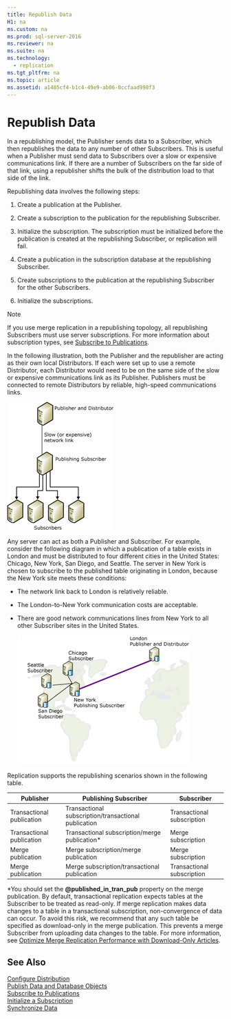 ```yaml
---
title: Republish Data
H1: na
ms.custom: na
ms.prod: sql-server-2016
ms.reviewer: na
ms.suite: na
ms.technology: 
  - replication
ms.tgt_pltfrm: na
ms.topic: article
ms.assetid: a1485cf4-b1c4-49e9-ab06-8ccfaad998f3
---
```

# Republish Data
  In a republishing model, the Publisher sends data to a Subscriber, which then republishes the data to any number of other Subscribers. This is useful when a Publisher must send data to Subscribers over a slow or expensive communications link. If there are a number of Subscribers on the far side of that link, using a republisher shifts the bulk of the distribution load to that side of the link.  
  
 Republishing data involves the following steps:  
  
1.  Create a publication at the Publisher.  
  
2.  Create a subscription to the publication for the republishing Subscriber.  
  
3.  Initialize the subscription. The subscription must be initialized before the publication is created at the republishing Subscriber, or replication will fail.  
  
4.  Create a publication in the subscription database at the republishing Subscriber.  
  
5.  Create subscriptions to the publication at the republishing Subscriber for the other Subscribers.  
  
6.  Initialize the subscriptions.  
  
> [!NOTE]  
>  If you use merge replication in a republishing topology, all republishing Subscribers must use server subscriptions. For more information about subscription types, see [Subscribe to Publications](../../Topics/TopicNameNotContainA/Subscribe-to-Publications.md).  
  
 In the following illustration, both the Publisher and the republisher are acting as their own local Distributors. If each were set up to use a remote Distributor, each Distributor would need to be on the same side of the slow or expensive communications link as its Publisher. Publishers must be connected to remote Distributors by reliable, high-speed communications links.  
  
 ![Republishing data](../../Images/Image/ImageNotContaina/Repl_06a.gif "Repl_06a")  
  
 Any server can act as both a Publisher and Subscriber. For example, consider the following diagram in which a publication of a table exists in London and must be distributed to four different cities in the United States: Chicago, New York, San Diego, and Seattle. The server in New York is chosen to subscribe to the published table originating in London, because the New York site meets these conditions:  
  
-   The network link back to London is relatively reliable.  
  
-   The London-to-New York communication costs are acceptable.  
  
-   There are good network communications lines from New York to all other Subscriber sites in the United States.  
  
     ![Republishing data to dispersed locations](../../Images/Image/ImageNotContaina/Repl_06.gif "Repl_06")  
  
 Replication supports the republishing scenarios shown in the following table.  
  
|Publisher|Publishing Subscriber|Subscriber|  
|---------------|---------------------------|----------------|  
|Transactional publication|Transactional subscription/transactional publication|Transactional subscription|  
|Transactional publication|Transactional subscription/merge publication*|Merge subscription|  
|Merge publication|Merge subscription/merge publication|Merge subscription|  
|Merge publication|Merge subscription/transactional publication|Transactional subscription|  
  
 \*You should set the **@published_in_tran_pub** property on the merge publication. By default, transactional replication expects tables at the Subscriber to be treated as read-only. If merge replication makes data changes to a table in a transactional subscription, non-convergence of data can occur. To avoid this risk, we recommend that any such table be specified as download-only in the merge publication. This prevents a merge Subscriber from uploading data changes to the table. For more information, see [Optimize Merge Replication Performance with Download-Only Articles](../../Topics/TopicNameNotContainA/Optimize-Merge-Replication-Performance-with-Download-Only-Articles.md).  
  
## See Also  
 [Configure Distribution](../../Topics/TopicNameNotContainA/Configure-Distribution.md)   
 [Publish Data and Database Objects](../../Topics/TopicNameNotContainA/Publish-Data-and-Database-Objects.md)   
 [Subscribe to Publications](../../Topics/TopicNameNotContainA/Subscribe-to-Publications.md)   
 [Initialize a Subscription](../../Topics/TopicNameContainA/Initialize-a-Subscription.md)   
 [Synchronize Data](../../Topics/TopicNameNotContainA/Synchronize-Data.md)  
  
  